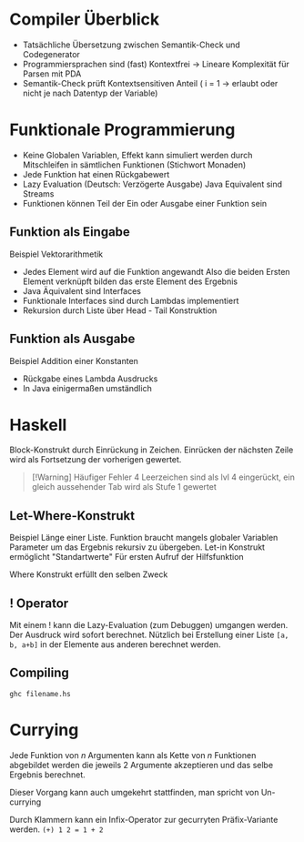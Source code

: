 # Compiler Überblick
- Tatsächliche Übersetzung zwischen Semantik-Check und Codegenerator
- Programmiersprachen sind (fast) Kontextfrei -> Lineare Komplexität für Parsen mit PDA
- Semantik-Check prüft Kontextsensitiven Anteil ( i = 1 -> erlaubt oder nicht je nach Datentyp der Variable)

# Funktionale Programmierung
- Keine Globalen Variablen, Effekt kann simuliert werden durch Mitschleifen in sämtlichen Funktionen (Stichwort Monaden)
- Jede Funktion hat einen Rückgabewert
- Lazy Evaluation (Deutsch: Verzögerte Ausgabe)
  Java Equivalent sind Streams
- Funktionen können Teil der Ein oder Ausgabe einer Funktion sein
## Funktion als Eingabe
Beispiel Vektorarithmetik
- Jedes Element wird auf die Funktion angewandt
  Also die beiden Ersten Element verknüpft bilden das erste Element des Ergebnis
- Java Äquivalent sind Interfaces
- Funktionale Interfaces sind durch Lambdas implementiert
- Rekursion durch Liste über Head - Tail Konstruktion

## Funktion als Ausgabe
Beispiel Addition einer Konstanten
- Rückgabe eines Lambda Ausdrucks
- In Java einigermaßen umständlich

# Haskell
Block-Konstrukt durch Einrückung in Zeichen. Einrücken der nächsten Zeile wird als Fortsetzung der vorherigen gewertet.

> [!Warning] Häufiger Fehler
> 4 Leerzeichen sind als lvl 4 eingerückt, ein gleich aussehender Tab wird als Stufe 1 gewertet

## Let-Where-Konstrukt
Beispiel Länge einer Liste.
Funktion braucht mangels globaler Variablen Parameter um das Ergebnis rekursiv zu übergeben. Let-in Konstrukt ermöglicht "Standartwerte" Für ersten Aufruf der Hilfsfunktion

Where Konstrukt erfüllt den selben Zweck

## ! Operator
Mit einem ! kann die Lazy-Evaluation (zum Debuggen) umgangen werden.
Der Ausdruck wird sofort berechnet.
Nützlich bei Erstellung einer Liste `[a, b, a+b]` in der Elemente aus anderen berechnet werden.

## Compiling
`ghc filename.hs`


# Currying
Jede Funktion von $n$ Argumenten kann als Kette von $n$ Funktionen abgebildet werden die jeweils 2 Argumente akzeptieren und das selbe Ergebnis berechnet.

Dieser Vorgang kann auch umgekehrt stattfinden, man spricht von Un-currying

Durch Klammern kann ein Infix-Operator zur gecurryten Präfix-Variante werden.
`(+) 1 2 = 1 + 2`